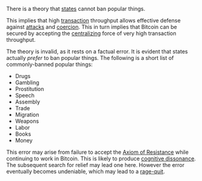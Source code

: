 There is a theory that [states](Glossary#state) cannot ban popular things.

This implies that high [transaction](Glossary#transaction) throughput allows effective defense against [attacks](Glossary#attack) and [coercion](Glossary#coercion). This in turn implies that Bitcoin can be secured by accepting the [centralizing](Glossary#centralization) force of very high transaction throughput.

The theory is invalid, as it rests on a factual error. It is evident that states actually *prefer* to ban popular things. The following is a short list of commonly-banned popular things:

* Drugs
* Gambling
* Prostitution
* Speech
* Assembly
* Trade
* Migration
* Weapons
* Labor
* Books
* Money

This error may arise from failure to accept the [Axiom of Resistance](Axiom-of-Resistance) while continuing to work in Bitcoin. This is likely to produce [cognitive dissonance](https://en.wikipedia.org/wiki/Cognitive_dissonance). The subsequent search for relief may lead one here. However the error eventually becomes undeniable, which may lead to a [rage-quit](https://en.wikipedia.org/wiki/Wikipedia:Rage_quit).